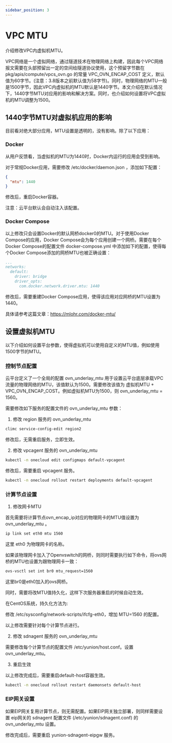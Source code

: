 ```yaml
---
sidebar_position: 3
---
```


# VPC MTU

介绍修改VPC内虚拟机MTU。

VPC网络是一个虚拟网络，通过隧道技术在物理网络上构建，因此每个VPC网络报文需要在头部预留出一定的空间给隧道协议使用，这个预留字节数在 pkg/apis/compute/vpcs_ovn.go 的常量 VPC_OVN_ENCAP_COST 定义，默认值为60字节。(注意：3.8版本之前默认值为58字节)。同时，物理网络的MTU一般是1500字节，因此VPC内虚拟机的MTU默认是1440字节。本文介绍在默认情况下，1440字节MTU对应用的影响和解决方案。同时，也介绍如何设置将VPC虚拟机的MTU调整为1500。

## 1440字节MTU对虚拟机应用的影响

目前看对绝大部分应用，MTU设置是透明的，没有影响。除了以下应用：

### Docker

从用户反馈看，当虚拟机的MTU为1440时，Docker内运行的应用会受到影响。

对于常规Docker应用，需要修改 /etc/docker/daemon.json ，添加如下配置：

```json
{
  "mtu": 1440
}
```

修改后，重启Docker容器。

注意：云平台默认会自动注入该配置。

### Docker Compose

以上修改只会设置Docker的默认网桥docker0的MTU。对于使用Docker Compose的应用，Docker Compose会为每个应用创建一个网桥。需要在每个Docker Compose的配置文件 docker-compose.yml 中添加如下的配置，使得每个Docker Compose添加的网桥MTU也被正确设置：

```yaml
...
networks: 
  default:
    driver: bridge
    driver_opts:
      com.docker.network.driver.mtu: 1440
```
修改后，需要重建Docker Compose应用，使得该应用对应网桥的MTU设置为1440。

具体请参考这篇文章：https://mlohr.com/docker-mtu/

## 设置虚拟机MTU

以下介绍如何设置平台参数，使得虚拟机可以使用自定义的MTU值，例如使用1500字节的MTU。

### 控制节点配置

云平台定义了一个全局的配置 ovn_underlay_mtu 用于设置云平台底层承载VPC流量的物理网络的MTU，该值默认为1500。需要修改该值为 虚拟机MTU + VPC_OVN_ENCAP_COST。例如虚拟机MTU为1500，则 ovn_underlay_mtu = 1560。

需要修改如下服务的配置文件的 ovn_underlay_mtu 参数：

1. 修改 region 服务的 ovn_underlay_mtu

```bash
climc service-config-edit region2
```

修改后，无需重启服务，立即生效。

2. 修改 vpcagent 服务的 ovn_underlay_mtu

```bash
kubectl -n onecloud edit configmaps default-vpcagent
```

修改后，需要重启 vpcagent 服务。

```bash
kubectl -n onecloud rollout restart deployments default-vpcagent
```

### 计算节点设置

1. 修改网卡MTU

首先需要将计算节点ovn_encap_ip对应的物理网卡的MTU值设置为 ovn_underlay_mtu 。

```bash
ip link set eth0 mtu 1560 
```

这里 eth0 为物理网卡的名称。

如果该物理网卡加入了Openvswitch的网桥，则同时需要执行如下命令，将ovs网桥的MTU也设置为跟物理网卡一致：

```bash
ovs-vsctl set int br0 mtu_request=1560
```

这里br0是eth0加入的ovs网桥。

同时，需要将改MTU值持久化，这样下次服务器重启的时候自动生效。

在CentOS系统，持久化方法为:

修改 /etc/sysconfig/network-scripts/ifcfg-eth0，增加 MTU=1560 的配置。

以上修改需要针对每个计算节点进行。

2. 修改 sdnagent 服务的 ovn_underlay_mtu

需要修改每个计算节点的配置文件 /etc/yunion/host.conf。设置 ovn_underlay_mtu。

3. 重启生效

以上修改完成后，需要重启default-host容器生效。

```bash
kubectl -n onecloud rollout restart daemonsets default-host
```

### EIP网关设置

如果EIP网关复用计算节点，则无需配置。如果EIP网关独立部署，则同样需要设置 eip网关的 sdnagent 配置文件 (/etc/yunion/sdnagent.conf) 的 ovn_underlay_mtu 设置。

修改完成后，需要重启 yunion-sdnagent-eipgw 服务。
